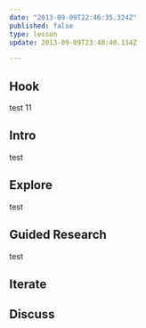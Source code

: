 ```yaml
---
date: "2013-09-09T22:46:35.324Z"
published: false
type: lesson
update: 2013-09-09T23:40:40.134Z

---
```


## Hook
test 11<!-- -->
## Intro
test<!-- -->
## Explore
test<!-- -->
## Guided Research
test<!-- -->
## Iterate
<!-- -->
## Discuss

